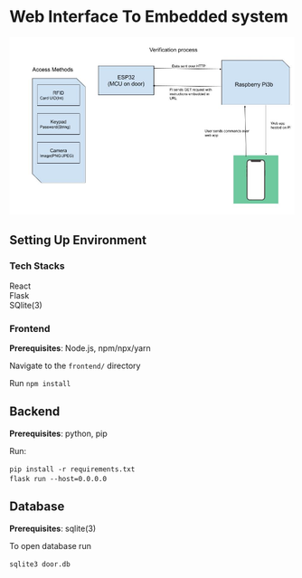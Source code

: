 # Web Interface To Embedded system
<img src="./static/flow.jpg">

## Setting Up Environment
### Tech Stacks
React<br>
Flask<br>
SQlite(3)
### Frontend
<strong>Prerequisites</strong>: Node.js, npm/npx/yarn

Navigate to the `frontend/` directory

Run `npm install`


## Backend
<strong>Prerequisites</strong>: python, pip

Run:

`pip install -r requirements.txt`<br>
`flask run --host=0.0.0.0`

## Database
<strong>Prerequisites</strong>: sqlite(3)

To open database run

` sqlite3 door.db `